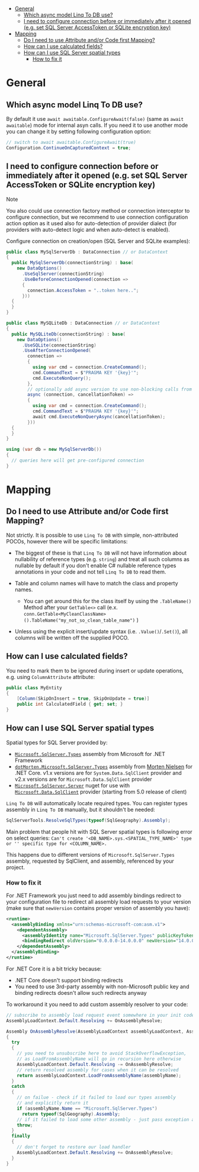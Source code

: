 
- [General](#general)
  - [Which async model Linq To DB use?](#which-async-model-linq-to-db-use)
  - [I need to configure connection before or immediately after it opened (e.g. set SQL Server AccessToken or SQLite encryption key)](#i-need-to-configure-connection-before-or-immediately-after-it-opened-eg-set-sql-server-accesstoken-or-sqlite-encryption-key)
- [Mapping](#mapping)
  - [Do I need to use Attribute and/or Code first Mapping?](#do-i-need-to-use-attribute-andor-code-first-mapping)
  - [How can I use calculated fields?](#how-can-i-use-calculated-fields)
  - [How can I use SQL Server spatial types](#how-can-i-use-sql-server-spatial-types)
    - [How to fix it](#how-to-fix-it)
  
# General

## Which async model Linq To DB use?

By default it use `await awaitable.ConfigureAwait(false)` (same as `await awaitable`) mode for internal asyn calls.
If you need it to use another mode you can change it by setting following configuration option:

```cs
// switch to await awaitable.ConfigureAwait(true)
Configuration.ContinueOnCapturedContext = true;
```

## I need to configure connection before or immediately after it opened (e.g. set SQL Server AccessToken or SQLite encryption key)

> [!NOTE]
> You also could use connection factory method or connection interceptor to configure connection, but we recommend to use connection configuration action option as it used also for auto-detection of provider dialect (for providers with auto-detect logic and when auto-detect is enabled).

Configure connection on creation/open (SQL Server and SQLite examples):

```cs
public class MySqlServerDb : DataConnection // or DataContext
{
  public MySqlServerDb(connectionString) : base(
    new DataOptions()
      .UseSqlServer(connectionString)
      .UseBeforeConnectionOpened(connection =>
      {
        connection.AccessToken = "..token here..";
      }))
  {
  }
}

public class MySQLiteDb : DataConnection // or DataContext
{
  public MySQLiteDb(connectionString) : base(
    new DataOptions()
      .UseSQLite(connectionString)
      .UseAfterConnectionOpened(
        connection =>
        {
          using var cmd = connection.CreateCommand();
          cmd.CommandText = $"PRAGMA KEY '{key}'";
          cmd.ExecuteNonQuery();
        },
        // optionally add async version to use non-blocking calls from async execution path
        async (connection, cancellationToken) =>
        {
          using var cmd = connection.CreateCommand();
          cmd.CommandText = $"PRAGMA KEY '{key}'";
          await cmd.ExecuteNonQueryAsync(cancellationToken);
        }))
  {
  }
}

using (var db = new MySqlServerDb())
{
  // queries here will get pre-configured connection
}
```

# Mapping

## Do I need to use Attribute and/or Code first Mapping?

Not strictly. It is possible to use `Linq To DB` with simple, non-attributed POCOs, however there will be specific limitations:

- The biggest of these is that `Linq To DB` will not have information about nullability of reference types (e.g. `string`) and treat all such columns as nullable by default if you don't enable C# nullable reference types annotations in your code and not tell `Linq To DB` to read them.

- Table and column names will have to match the class and property names.
  - You can get around this for the class itself by using the `.TableName()` Method after your `GetTable<>` call (e.x.  `conn.GetTable<MyCleanClassName>().TableName("my_not_so_clean_table_name")` )

- Unless using the explicit insert/update syntax (i.e. `.Value()`/`.Set()`), all columns will be written off the supplied POCO.

## How can I use calculated fields?

You need to mark them to be ignored during insert or update operations, e.g. using `ColumnAttribute` attribute:

```cs
public class MyEntity
{
    [Column(SkipOnInsert = true, SkipOnUpdate = true)]
    public int CalculatedField { get; set; }
}
```

## How can I use SQL Server spatial types

Spatial types for SQL Server provided by:

- [`Microsoft.SqlServer.Types`](https://www.nuget.org/packages/Microsoft.SqlServer.Types) assembly from Microsoft for .NET Framework
- [`dotMorten.Microsoft.SqlServer.Types`](https://www.nuget.org/packages/dotMorten.Microsoft.SqlServer.Types) assembly from [Morten Nielsen](https://github.com/dotMorten) for .NET Core. v1.x versions are for `System.Data.SqlClient` provider and v2.x versions are for `Microsoft.Data.SqlClient` provider
- [`Microsoft.SqlServer.Server`](https://www.nuget.org/packages/Microsoft.SqlServer.Server) nuget for use with [`Microsoft.Data.SqlClient`](https://www.nuget.org/packages/Microsoft.Data.SqlClient) provider (starting from 5.0 release of client)

`Linq To DB` will automatically locate required types. You can register types assembly in `Linq To DB` manually, but it shouldn't be needed:

```cs
SqlServerTools.ResolveSqlTypes(typeof(SqlGeography).Assembly);
```

Main problem that people hit with SQL Server spatial types is following error on select queries: `Can't create '<DB_NAME>.sys.<SPATIAL_TYPE_NAME>' type or '' specific type for <COLUMN_NAME>.`

This happens due to different versions of `Microsoft.SqlServer.Types` assembly, requested by SqlClient, and assembly, referenced by your project.

### How to fix it

For .NET Framework you just need to add assembly bindings redirect to your configuration file to redirect all assembly load requests to your version (make sure that `newVersion` contains proper version of assembly you have):

```xml
<runtime>
  <assemblyBinding xmlns="urn:schemas-microsoft-com:asm.v1">
    <dependentAssembly>
      <assemblyIdentity name="Microsoft.SqlServer.Types" publicKeyToken="89845dcd8080cc91" culture="neutral"/>
      <bindingRedirect oldVersion="0.0.0.0-14.0.0.0" newVersion="14.0.0.0" />
    </dependentAssembly>
  </assemblyBinding>
</runtime>
```

For .NET Core it is a bit tricky because:

- .NET Core doesn't support binding redirects
- You need to use 3rd-party assembly with non-Microsoft public key and binding redirects doesn't allow such redirects anyway

To workaround it you need to add custom assembly resolver to your code:

```cs
// subscribe to assembly load request event somewhere in your init code
AssemblyLoadContext.Default.Resolving += OnAssemblyResolve;

Assembly OnAssemblyResolve(AssemblyLoadContext assemblyLoadContext, AssemblyName assemblyName)
{
  try
  {
    // you need to unsubscribe here to avoid StackOverflowException,
    // as LoadFromAssemblyName will go in recursion here otherwise
    AssemblyLoadContext.Default.Resolving -= OnAssemblyResolve;
    // return resolved assembly for cases when it can be resolved
    return assemblyLoadContext.LoadFromAssemblyName(assemblyName);
  }
  catch
  {
    // on failue - check if it failed to load our types assembly
    // and explicitly return it
    if (assemblyName.Name == "Microsoft.SqlServer.Types")
      return typeof(SqlGeography).Assembly;
    // if it failed to load some other assembly - just pass exception as-is
    throw;
  }
  finally
  {
    // don't forget to restore our load handler
    AssemblyLoadContext.Default.Resolving += OnAssemblyResolve;
  }
}
```
